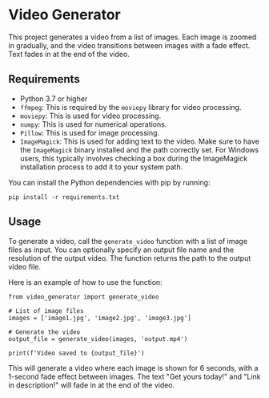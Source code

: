 # Video Generator

This project generates a video from a list of images. Each image is zoomed in gradually, and the video transitions between images with a fade effect. Text fades in at the end of the video.

## Requirements

- Python 3.7 or higher
- `ffmpeg`: This is required by the `moviepy` library for video processing.
- `moviepy`: This is used for video processing.
- `numpy`: This is used for numerical operations.
- `Pillow`: This is used for image processing.
- `ImageMagick`: This is used for adding text to the video. Make sure to have the `ImageMagick` binary installed and the path correctly set. For Windows users, this typically involves checking a box during the ImageMagick installation process to add it to your system path.

You can install the Python dependencies with pip by running:

```
pip install -r requirements.txt
```

## Usage

To generate a video, call the `generate_video` function with a list of image files as input. You can optionally specify an output file name and the resolution of the output video. The function returns the path to the output video file.

Here is an example of how to use the function:

```
from video_generator import generate_video

# List of image files
images = ['image1.jpg', 'image2.jpg', 'image3.jpg']

# Generate the video
output_file = generate_video(images, 'output.mp4')

print(f'Video saved to {output_file}')
```

This will generate a video where each image is shown for 6 seconds, with a 1-second fade effect between images. The text "Get yours today!" and "Link in description!" will fade in at the end of the video.
